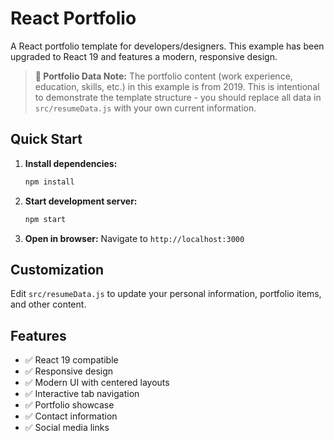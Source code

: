 # React Portfolio

A React portfolio template for developers/designers. This example has been upgraded to React 19 and features a modern, responsive design.

> **📅 Portfolio Data Note:** The portfolio content (work experience, education, skills, etc.) in this example is from 2019. This is intentional to demonstrate the template structure - you should replace all data in `src/resumeData.js` with your own current information.

## Quick Start

1. **Install dependencies:**
   ```bash
   npm install
   ```

2. **Start development server:**
   ```bash
   npm start
   ```

3. **Open in browser:**
   Navigate to `http://localhost:3000`

## Customization

Edit `src/resumeData.js` to update your personal information, portfolio items, and other content.

## Features

- ✅ React 19 compatible
- ✅ Responsive design
- ✅ Modern UI with centered layouts
- ✅ Interactive tab navigation
- ✅ Portfolio showcase
- ✅ Contact information
- ✅ Social media links

